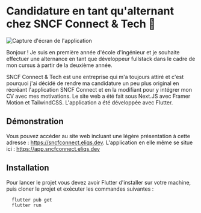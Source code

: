 
# Candidature en tant qu'alternant chez SNCF Connect & Tech 👋

![Capture d'écran de l'application](https://app.sncfconnect.eliqs.dev/assets/assets/projects/candidature-sncfconnect.jpg)

Bonjour ! Je suis en première année d'école d'ingénieur et je souhaite effectuer une alternance en tant que développeur fullstack dans le cadre de mon cursus à partir de la deuxième année.

SNCF Connect & Tech est une entreprise qui m'a toujours attiré et c'est pourquoi j'ai décidé de rendre ma candidature un peu plus original en récréant l'application SNCF Connect et en la modifiant pour y intégrer mon CV avec mes motivations. Le site web a été fait sous Next.JS avec Framer Motion et TailwindCSS. L'application a été développée avec Flutter.
## Démonstration

Vous pouvez accéder au site web incluant une légère présentation à cette adresse : https://sncfconnect.eliqs.dev. L'application en elle même se situe ici : https://app.sncfconnect.eliqs.dev


## Installation

Pour lancer le projet vous devez avoir Flutter d'installer sur votre machine, puis cloner le projet et exécuter les commandes suivantes :

```bash
  flutter pub get
  flutter run
```

